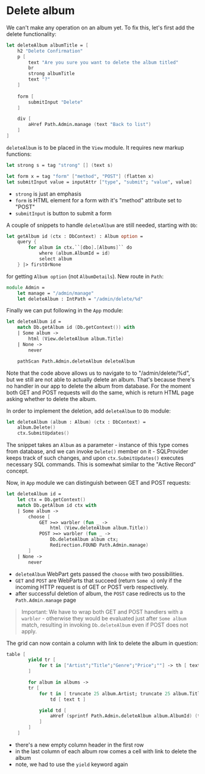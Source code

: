 # Delete album

We can't make any operation on an album yet.
To fix this, let's first add the delete functionality:

```fsharp
let deleteAlbum albumTitle = [
    h2 "Delete Confirmation"
    p [ 
        text "Are you sure you want to delete the album titled"
        br
        strong albumTitle
        text "?"
    ]
    
    form [
        submitInput "Delete"
    ]

    div [
        aHref Path.Admin.manage (text "Back to list")
    ]
]
```

`deleteAlbum` is to be placed in the `View` module. It requires new markup functions:

```fsharp
let strong s = tag "strong" [] (text s)

let form x = tag "form" ["method", "POST"] (flatten x)
let submitInput value = inputAttr ["type", "submit"; "value", value]
```

- `strong` is just an emphasis
- `form` is HTML element for a form with it's "method" attribute set to "POST"
- `submitInput` is button to submit a form

A couple of snippets to handle `deleteAlbum` are still needed, starting with `Db`:

```fsharp
let getAlbum id (ctx : DbContext) : Album option = 
    query { 
        for album in ctx.``[dbo].[Albums]`` do
            where (album.AlbumId = id)
            select album
    } |> firstOrNone
```

for getting `Album option` (not `AlbumDetails`). 
New route in `Path`:

```fsharp
module Admin =
    let manage = "/admin/manage"
    let deleteAlbum : IntPath = "/admin/delete/%d"
```

Finally we can put following in the `App` module:

```fsharp
let deleteAlbum id =
    match Db.getAlbum id (Db.getContext()) with
    | Some album ->
        html (View.deleteAlbum album.Title)
    | None ->
        never
```

```fsharp
    pathScan Path.Admin.deleteAlbum deleteAlbum
```

Note that the code above allows us to navigate to to "/admin/delete/%d", but we still are not able to actually delete an album.
That's because there's no handler in our app to delete the album from database.
For the moment both GET and POST requests will do the same, which is return HTML page asking whether to delete the album.

In order to implement the deletion, add `deleteAlbum` to `Db` module:

```fsharp
let deleteAlbum (album : Album) (ctx : DbContext) = 
    album.Delete()
    ctx.SubmitUpdates()
```

The snippet takes an `Album` as a parameter - instance of this type comes from database, and we can invoke `Delete()` member on it - SQLProvider keeps track of such changes, and upon `ctx.SubmitUpdates()` executes necessary SQL commands. This is somewhat similar to the "Active Record" concept.

Now, in `App` module we can distinguish between GET and POST requests:

```fsharp
let deleteAlbum id =
    let ctx = Db.getContext()
    match Db.getAlbum id ctx with
    | Some album ->
        choose [ 
            GET >=> warbler (fun _ -> 
                html (View.deleteAlbum album.Title))
            POST >=> warbler (fun _ -> 
                Db.deleteAlbum album ctx; 
                Redirection.FOUND Path.Admin.manage)
        ]
    | None ->
        never
```

- `deleteAlbum` WebPart gets passed the `choose` with two possibilities. 
- `GET` and `POST` are WebParts that succeed (return `Some x`) only if the incoming HTTP request is of GET or POST verb respectively.
- after successful deletion of album, the `POST` case redirects us to the `Path.Admin.manage` page

> Important: We have to wrap both GET and POST handlers with a `warbler` - otherwise they would be evaluated just after `Some album` match, resulting in invoking `Db.deleteAlbum` even if POST does not apply.

The grid can now contain a column with link to delete the album in question:

```fsharp
table [
        yield tr [
            for t in ["Artist";"Title";"Genre";"Price";""] -> th [ text t ]
        ]

        for album in albums -> 
        tr [
            for t in [ truncate 25 album.Artist; truncate 25 album.Title; album.Genre; formatDec album.Price ] ->
                td [ text t ]

            yield td [
                aHref (sprintf Path.Admin.deleteAlbum album.AlbumId) (text "Delete")
            ]
        ]
    ]
```

- there's a new empty column header in the first row
- in the last column of each album row comes a cell with link to delete the album
- note, we had to use the `yield` keyword again
